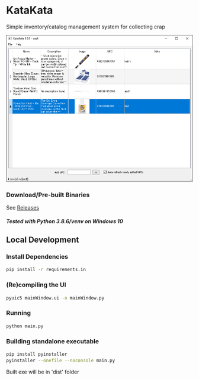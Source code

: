 # KataKata
Simple inventory/catalog management system for collecting crap

![KataKata screenshot](/readme-img/screenshot-1.0.0.png)

### Download/Pre-built Binaries
See [Releases](https://github.com/Gunbard/KataKata/releases)

##### Tested with Python 3.8.6/venv on Windows 10

## Local Development

### Install Dependencies
```sh
pip install -r requirements.in
```

### (Re)compiling the UI
```sh
pyuic5 mainWindow.ui -o mainWindow.py
```

### Running
```sh
python main.py
```

### Building standalone executable
```sh
pip install pyinstaller
pyinstaller --onefile --noconsole main.py
```

Built exe will be in 'dist' folder